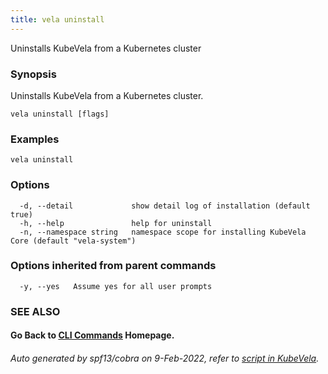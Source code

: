 ```yaml
---
title: vela uninstall
---
```


Uninstalls KubeVela from a Kubernetes cluster

### Synopsis

Uninstalls KubeVela from a Kubernetes cluster.

```
vela uninstall [flags]
```

### Examples

```
vela uninstall
```

### Options

```
  -d, --detail             show detail log of installation (default true)
  -h, --help               help for uninstall
  -n, --namespace string   namespace scope for installing KubeVela Core (default "vela-system")
```

### Options inherited from parent commands

```
  -y, --yes   Assume yes for all user prompts
```

### SEE ALSO



#### Go Back to [CLI Commands](vela) Homepage.


###### Auto generated by spf13/cobra on 9-Feb-2022, refer to [script in KubeVela](https://github.com/kubevela/kubevela/tree/master/hack/docgen).
